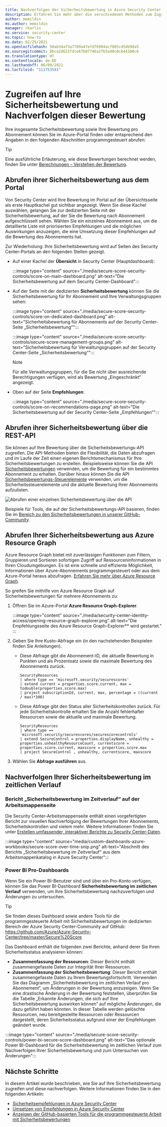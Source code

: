```yaml
---
title: Nachverfolgen der Sicherheitsbewertung in Azure Security Center
description: Erfahren Sie mehr über die verschiedenen Methoden zum Zugreifen auf und Nachverfolgen von Sicherheitsbewertungen im Azure Security Center.
author: memildin
ms.author: memildin
manager: rkarlin
ms.service: security-center
ms.topic: how-to
ms.date: 02/25/2021
ms.openlocfilehash: 50ab34a73a7709a47efdf6904acf005cd5db9da5
ms.sourcegitcommit: 8bca2d622fdce67b07746a2fb5a40c0c644100c6
ms.translationtype: HT
ms.contentlocale: de-DE
ms.lasthandoff: 06/09/2021
ms.locfileid: "111753591"
---
```

# <a name="access-and-track-your-secure-score"></a>Zugreifen auf Ihre Sicherheitsbewertung und Nachverfolgen dieser Bewertung

Ihre insgesamte Sicherheitsbewertung sowie Ihre Bewertung pro Abonnement können Sie im Azure-Portal finden oder entsprechend den Angaben in den folgenden Abschnitten programmgesteuert abrufen:

> [!TIP]
> Eine ausführliche Erläuterung, wie diese Bewertungen berechnet werden, finden Sie unter [Berechnungen – Verstehen der Bewertung](secure-score-security-controls.md#calculations---understanding-your-score).

## <a name="get-your-secure-score-from-the-portal"></a>Abrufen ihrer Sicherheitsbewertung aus dem Portal

Von Security Center wird Ihre Bewertung im Portal auf der Übersichtsseite als erste Hauptkachel gut sichtbar angezeigt. Wenn Sie diese Kachel auswählen, gelangen Sie zur dedizierten Seite mit der Sicherheitsbewertung, auf der Sie die Bewertung nach Abonnement aufgeschlüsselt sehen. Wählen Sie ein einzelnes Abonnement aus, um die detaillierte Liste mit priorisierten Empfehlungen und die möglichen Auswirkungen anzuzeigen, die eine Umsetzung dieser Empfehlungen auf die Bewertung des Abonnements hat. 

Zur Wiederholung: Ihre Sicherheitsbewertung wird auf Seiten des Security Center-Portals an den folgenden Stellen gezeigt.

- Auf einer Kachel der **Übersicht** in Security Center (Hauptdashboard):

    :::image type="content" source="./media/secure-score-security-controls/score-on-main-dashboard.png" alt-text="Die Sicherheitsbewertung auf dem Security Center-Dashboard":::

- Auf der Seite mit der dedizierten **Sicherheitsbewertung** können Sie die Sicherheitsbewertung für Ihr Abonnement und Ihre Verwaltungsgruppen sehen:

    :::image type="content" source="./media/secure-score-security-controls/score-on-dedicated-dashboard.png" alt-text="Sicherheitsbewertung für Abonnements auf der Security Center-Seite „Sicherheitsbewertung“":::

    :::image type="content" source="./media/secure-score-security-controls/secure-score-management-groups.png" alt-text="Sicherheitsbewertung für Verwaltungsgruppen auf der Security Center-Seite „Sicherheitsbewertung“":::

    > [!NOTE]
    > Für alle Verwaltungsgruppen, für die Sie nicht über ausreichende Berechtigungen verfügen, wird als Bewertung „Eingeschränkt“ angezeigt. 

- Oben auf der Seite **Empfehlungen**:

    :::image type="content" source="./media/secure-score-security-controls/score-on-recommendations-page.png" alt-text="Die Sicherheitsbewertung auf der Security Center-Seite „Empfehlungen“":::

## <a name="get-your-secure-score-from-the-rest-api"></a>Abrufen ihrer Sicherheitsbewertung über die REST-API

Sie können auf Ihre Bewertung über die Sicherheitsbewertungs-API zugreifen. Die API-Methoden bieten die Flexibilität, die Daten abzufragen und im Laufe der Zeit einen eigenen Berichtsmechanismus für Ihre Sicherheitsbewertungen zu erstellen. Beispielsweise können Sie die API [Sicherheitsbewertungen](/rest/api/securitycenter/securescores) verwenden, um die Bewertung für ein bestimmtes Abonnement zu erhalten. Darüber hinaus können Sie die API [Sicherheitsbewertungs-Steuerelemente](/rest/api/securitycenter/securescorecontrols) verwenden, um die Sicherheitssteuerelemente und die aktuelle Bewertung Ihrer Abonnements aufzulisten.

![Abrufen einer einzelnen Sicherheitsbewertung über die API](media/secure-score-security-controls/single-secure-score-via-api.png)

Beispiele für Tools, die auf der Sicherheitsbewertungs-API basieren, finden Sie im [Bereich zu den Sicherheitsbewertungen in unserer GitHub-Community](https://github.com/Azure/Azure-Security-Center/tree/master/Secure%20Score). 

## <a name="get-your-secure-score-from-azure-resource-graph"></a>Abrufen Ihrer Sicherheitsbewertung aus Azure Resource Graph

Azure Resource Graph bietet mit zuverlässigen Funktionen zum Filtern, Gruppieren und Sortieren sofortigen Zugriff auf Ressourceninformationen in Ihren Cloudumgebungen. Es ist eine schnelle und effiziente Möglichkeit, Informationen über Azure-Abonnements programmgesteuert oder aus dem Azure-Portal heraus abzufragen. [Erfahren Sie mehr über Azure Resource Graph](../governance/resource-graph/index.yml).

So greifen Sie mithilfe von Azure Resource Graph auf Sicherheitsbewertungen für mehrere Abonnements zu:

1. Öffnen Sie im Azure-Portal **Azure Resource Graph-Explorer**.

    :::image type="content" source="./media/security-center-identity-access/opening-resource-graph-explorer.png" alt-text="Die Empfehlungsseite des Azure Resource Graph-Explorer** wird gestartet." :::

1. Geben Sie Ihre Kusto-Abfrage ein (in den nachstehenden Beispielen finden Sie Anleitungen).

    - Diese Abfrage gibt die Abonnement-ID, die aktuelle Bewertung in Punkten und als Prozentsatz sowie die maximale Bewertung des Abonnements zurück. 

        ```kusto
        SecurityResources 
        | where type == 'microsoft.security/securescores' 
        | extend current = properties.score.current, max = todouble(properties.score.max)
        | project subscriptionId, current, max, percentage = ((current / max)*100)
        ```

    - Diese Abfrage gibt den Status aller Sicherheitskontrollen zurück. Für jede Sicherheitskontrolle erhalten Sie die Anzahl fehlerhafter Ressourcen sowie die aktuelle und maximale Bewertung. 

        ```kusto
        SecurityResources 
        | where type == 'microsoft.security/securescores/securescorecontrols'
        | extend SecureControl = properties.displayName, unhealthy = properties.unhealthyResourceCount, currentscore = properties.score.current, maxscore = properties.score.max
        | project SecureControl , unhealthy, currentscore, maxscore
        ```

1. Wählen Sie **Abfrage ausführen** aus.


## <a name="tracking-your-secure-score-over-time"></a>Nachverfolgen Ihrer Sicherheitsbewertung im zeitlichen Verlauf

### <a name="secure-score-over-time-report-in-workbooks-page"></a>Bericht „Sicherheitsbewertung im Zeitverlauf“ auf der Arbeitsmappenseite

Die Security Center-Arbeitsmappenseite enthält einen vorgefertigten Bericht zur visuellen Nachverfolgung der Bewertungen Ihrer Abonnements, Sicherheitskontrollen und vielem mehr. Weitere Informationen finden Sie unter [Erstellen umfassender, interaktiver Berichte zu Security Center-Daten](custom-dashboards-azure-workbooks.md).

:::image type="content" source="media/custom-dashboards-azure-workbooks/secure-score-over-time-snip.png" alt-text="Abschnitt des Berichts „Sicherheitsbewertung im Zeitverlauf“ aus dem Arbeitsmappenkatalog in Azure Security Center":::

### <a name="power-bi-pro-dashboards"></a>Power BI Pro-Dashboards

Wenn Sie ein Power BI-Benutzer sind und über ein Pro-Konto verfügen, können Sie das Power BI-Dashboard **Sicherheitsbewertung im zeitlichen Verlauf** verwenden, um Ihre Sicherheitsbewertung nachzuverfolgen und Änderungen zu untersuchen.

> [!TIP]
> Sie finden dieses Dashboard sowie andere Tools für die programmgesteuerte Arbeit mit Sicherheitsbewertungen im dedizierten Bereich der Azure Security Center-Community auf GitHub: https://github.com/Azure/Azure-Security-Center/tree/master/Secure%20Score

Das Dashboard enthält die folgenden zwei Berichte, anhand derer Sie Ihren Sicherheitsstatus analysieren können:

- **Zusammenfassung der Ressourcen**: Dieser Bericht enthält zusammengefasste Daten zur Integrität Ihrer Ressourcen.
- **Zusammenfassung der Sicherheitsbewertung**: Dieser Bericht enthält zusammengefasste Daten zu Ihrem Bewertungsfortschritt. Verwenden Sie das Diagramm „Sicherheitsbewertung im zeitlichen Verlauf pro Abonnement“, um Änderungen in der Bewertung anzuzeigen. Wenn Sie eine drastische Änderung in der Bewertung feststellen, überprüfen Sie die Tabelle „Erkannte Änderungen, die sich auf Ihre Sicherheitsbewertung auswirken können“ auf mögliche Änderungen, die dazu geführt haben könnten. In dieser Tabelle werden gelöschte Ressourcen, neu bereitgestellte Ressourcen oder Ressourcen dargestellt, deren Sicherheitsstatus aufgrund einer der Empfehlungen geändert wurde.

:::image type="content" source="./media/secure-score-security-controls/power-bi-secure-score-dashboard.png" alt-text="Das optionale Power BI-Dashboard für die Sicherheitsbewertung im zeitlichen Verlauf zum Nachverfolgen Ihrer Sicherheitsbewertung und zum Untersuchen von Änderungen":::


## <a name="next-steps"></a>Nächste Schritte

In diesem Artikel wurde beschrieben, wie Sie auf Ihre Sicherheitsbewertung zugreifen und diese nachverfolgen. Weitere Informationen finden Sie in den folgenden Artikeln:

- [Sicherheitsempfehlungen in Azure Security Center](security-center-recommendations.md)
- [Umsetzen von Empfehlungen in Azure Security Center](security-center-remediate-recommendations.md)
- [Anzeigen der GitHub-basierten Tools für die programmgesteuerte Arbeit mit Sicherheitsbewertungen](https://github.com/Azure/Azure-Security-Center/tree/master/Secure%20Score)